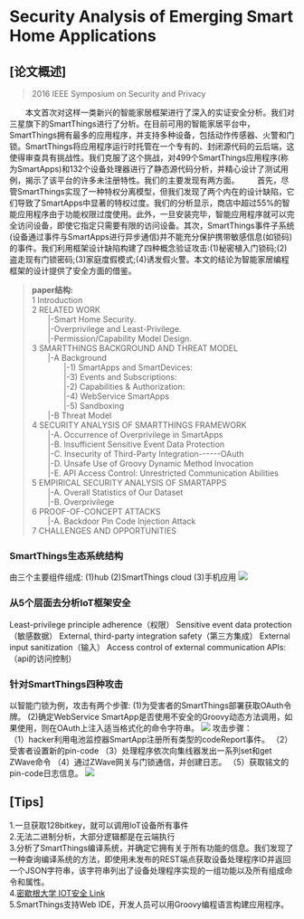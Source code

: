 # Security Analysis of Emerging Smart Home Applications
## [论文概述]
>2016 IEEE Symposium on Security and Privacy

&emsp;&emsp;本文首次对这样一类新兴的智能家居框架进行了深入的实证安全分析。我们对三星旗下的SmartThings进行了分析。在目前可用的智能家居平台中，SmartThings拥有最多的应用程序，并支持多种设备，包括动作传感器、火警和门锁。SmartThings将应用程序运行时托管在一个专有的、封闭源代码的云后端，这使得审查具有挑战性。我们克服了这个挑战，对499个SmartThings应用程序(称为SmartApps)和132个设备处理器进行了静态源代码分析，并精心设计了测试用例，揭示了该平台的许多未注册特性。我们的主要发现有两方面。
&emsp;&emsp;首先，尽管SmartThings实现了一种特权分离模型，但我们发现了两个内在的设计缺陷，它们导致了SmartApps中显著的特权过度。我们的分析显示，商店中超过55%的智能应用程序由于功能权限过度使用。此外，一旦安装完毕，智能应用程序就可以完全访问设备，即使它指定只需要有限的访问设备。其次，SmartThings事件子系统(设备通过事件与SmartApps进行异步通信)并不能充分保护携带敏感信息(如锁码)的事件。我们利用框架设计缺陷构建了四种概念验证攻击:(1)秘密植入门锁码;(2)盗走现有门锁密码;(3)家庭度假模式;(4)诱发假火警。本文的结论为智能家居编程框架的设计提供了安全方面的借鉴。
>__paper结构:__   
>1 Introduction  
>2 RELATED WORK   
>&emsp;&emsp;|-Smart Home Security.   
>&emsp;&emsp;|-Overprivilege and Least-Privilege.  
>&emsp;&emsp;|-Permission/Capability Model Design.    
>3 SMARTTHINGS BACKGROUND AND THREAT MODEL  
>&emsp;&emsp;|-A Background     
>&emsp;&emsp;&emsp;&emsp;|-1) SmartApps and SmartDevices:  
>&emsp;&emsp;&emsp;&emsp;|-3) Events and Subscriptions:  
>&emsp;&emsp;&emsp;&emsp;|-2) Capabilities & Authorization:   
>&emsp;&emsp;&emsp;&emsp;|-4) WebService SmartApps   
>&emsp;&emsp;&emsp;&emsp;|-5) Sandboxing  
>&emsp;&emsp;|-B Threat Model   
>4 SECURITY ANALYSIS OF SMARTTHINGS FRAMEWORK   
>&emsp;&emsp;|-A. Occurrence of Overprivilege in SmartApps   
>&emsp;&emsp;|-B. Insufficient Sensitive Event Data Protection   
>&emsp;&emsp;|-C. Insecurity of Third-Party Integration------OAuth   
>&emsp;&emsp;|-D. Unsafe Use of Groovy Dynamic Method Invocation   
>&emsp;&emsp;|-E. API Access Control: Unrestricted Communication Abilities   
>5 EMPIRICAL SECURITY ANALYSIS OF SMARTAPPS    
>&emsp;&emsp;|-A. Overall Statistics of Our Dataset  
>&emsp;&emsp;|-B. Overprivilege    
>6 PROOF-OF-CONCEPT ATTACKS   
>&emsp;&emsp;|-A. Backdoor Pin Code Injection Attack   
>7 CHALLENGES AND OPPORTUNITIES   

### SmartThings生态系统结构
由三个主要组件组成:
(1)hub (2)SmartThings cloud (3)手机应用
![](https://raw.githubusercontent.com/iromise/NISL-IoT/master/smart%20home/images/iot_1.PNG?token=AI5pPTwb0LRqzH8BjZ-67asZeMgJFP_Zks5cDnHlwA%3D%3D)

### 从5个层面去分析IoT框架安全
Least-privilege principle adherence（权限）
Sensitive event data protection（敏感数据）
External, third-party integration safety（第三方集成）
External input sanitization（输入）
Access control of external communication APIs:（api的访问控制）
### 针对SmartThings四种攻击 
以智能门锁为例，攻击有两个步骤:
(1)为受害者的SmartThings部署获取OAuth令牌。
(2)确定WebService SmartApp是否使用不安全的Groovy动态方法调用，如果使用，则在OAuth上注入适当格式化的命令字符串。
![](https://raw.githubusercontent.com/iromise/NISL-IoT/master/smart%20home/images/iot_2.PNG?token=AI5pPfXwWBH_5gqS8TVM17o92ptq_INgks5cDnIVwA%3D%3D)
攻击步骤：  
（1）hacker利用电池监控器SmartApp注册所有类型的codeReport事件。
（2）受害者设置新的pin-code
（3）处理程序依次向集线器发出一系列set和get ZWave命令
（4）通过ZWave网关与门锁通信，并创建日志。
（5）获取铭文的pin-code日志信息。
![](https://raw.githubusercontent.com/iromise/NISL-IoT/master/smart%20home/images/iot_3.PNG?token=AI5pPfXwWBH_5gqS8TVM17o92ptq_INgks5cDnIVwA%3D%3D)
## [Tips]  
1.一旦获取128bitkey，就可以调用IoT设备所有事件  
2.无法二进制分析，大部分逻辑都是在云端执行    
3.分析了SmartThings编译系统，并确定它拥有关于所有功能的信息。我们发现了一种查询编译系统的方法，即使用未发布的REST端点获取设备处理程序ID并返回一个JSON字符串，该字符串列出了设备处理程序实现的一组功能以及所有组成命令和属性。   
4.[密歇根大学 IOT安全 Link](https://iotsecurity.engin.umich.edu/)   
5.SmartThings支持Web IDE，开发人员可以用Groovy编程语言构建应用程序。   
